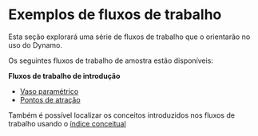 # Exemplos de fluxos de trabalho

Esta seção explorará uma série de fluxos de trabalho que o orientarão no uso do Dynamo.

Os seguintes fluxos de trabalho de amostra estão disponíveis:

**Fluxos de trabalho de introdução**

* [Vaso paramétrico](10-1\_getting-started-workflows/1-parametric-vase.md)
* [Pontos de atração](10-1\_getting-started-workflows/2-attractor-points.md)

Também é possível localizar os conceitos introduzidos nos fluxos de trabalho usando o [índice conceitual](table-of-summary-for-some-concept-used-in-previous-exercises.md)
